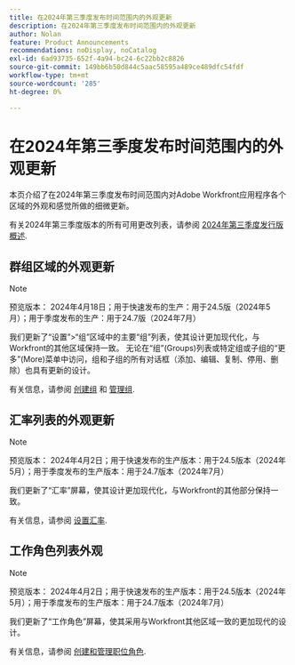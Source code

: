 ```yaml
---
title: 在2024年第三季度发布时间范围内的外观更新
description: 在2024年第三季度发布时间范围内的外观更新
author: Nolan
feature: Product Announcements
recommendations: noDisplay, noCatalog
exl-id: 6ad93735-652f-4a94-bc24-6c22bb2c8826
source-git-commit: 149bb6b50d844c5aac58595a489ce489dfc54fdf
workflow-type: tm+mt
source-wordcount: '285'
ht-degree: 0%

---
```


# 在2024年第三季度发布时间范围内的外观更新

本页介绍了在2024年第三季度发布时间范围内对Adobe Workfront应用程序各个区域的外观和感觉所做的细微更新。

有关2024年第三季度版本的所有可用更改列表，请参阅 [2024年第三季度发行版概述](/help/quicksilver/product-announcements/product-releases/24-q3-release-activity/24-q3-release-overview.md).

## 群组区域的外观更新

>[!NOTE]
>
>预览版本： 2024年4月18日；用于快速发布的生产：用于24.5版（2024年5月）；用于季度发布的生产：用于24.7版（2024年7月）

我们更新了“设置”>“组”区域中的主要“组”列表，使其设计更加现代化，与Workfront的其他区域保持一致。 无论在“组”(Groups)列表或特定组或子组的“更多”(More)菜单中访问，组和子组的所有对话框（添加、编辑、复制、停用、删除）也具有更新的设计。

有关信息，请参阅 [创建组](/help/quicksilver/administration-and-setup/manage-groups/create-and-manage-groups/create-a-group.md) 和 [管理组](/help/quicksilver/administration-and-setup/manage-groups/create-and-manage-groups/manage-a-group.md).

## 汇率列表的外观更新

>[!NOTE]
>
>预览版本： 2024年4月2日；用于快速发布的生产版本：用于24.5版本（2024年5月）；用于季度发布的生产版本：用于24.7版本（2024年7月）

我们更新了“汇率”屏幕，使其设计更加现代化，与Workfront的其他部分保持一致。

有关信息，请参阅 [设置汇率](/help/quicksilver/administration-and-setup/manage-workfront/exchange-rates/set-up-exchange-rates.md).

## 工作角色列表外观

>[!NOTE]
>
>预览版本： 2024年4月2日；用于快速发布的生产版本：用于24.5版本（2024年5月）；用于季度发布的生产版本：用于24.7版本（2024年7月）

我们更新了“工作角色”屏幕，使其采用与Workfront其他区域一致的更加现代的设计。

有关信息，请参阅 [创建和管理职位角色](/help/quicksilver/administration-and-setup/set-up-workfront/organizational-setup/create-manage-job-roles.md).
